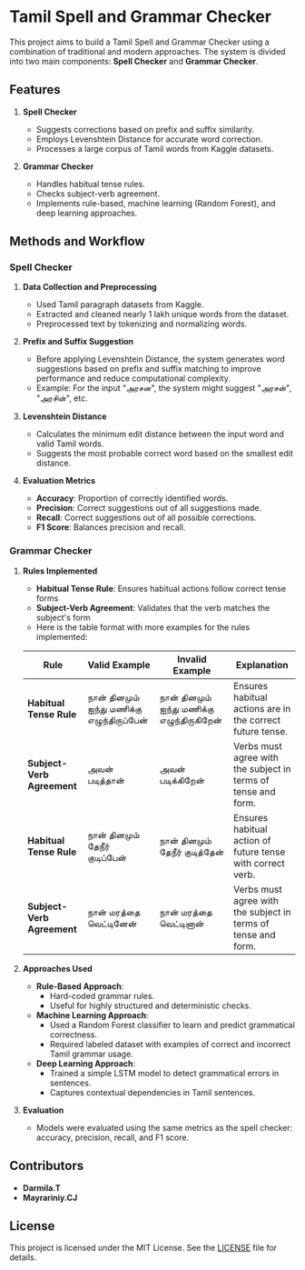 # Tamil Spell and Grammar Checker

This project aims to build a Tamil Spell and Grammar Checker using a combination of traditional and modern approaches. The system is divided into two main components: **Spell Checker** and **Grammar Checker**.

## Features

1. **Spell Checker**

   - Suggests corrections based on prefix and suffix similarity.
   - Employs Levenshtein Distance for accurate word correction.
   - Processes a large corpus of Tamil words from Kaggle datasets.

2. **Grammar Checker**
   - Handles habitual tense rules.
   - Checks subject-verb agreement.
   - Implements rule-based, machine learning (Random Forest), and deep learning approaches.

## Methods and Workflow

### Spell Checker

1. **Data Collection and Preprocessing**

   - Used Tamil paragraph datasets from Kaggle.
   - Extracted and cleaned nearly 1 lakh unique words from the dataset.
   - Preprocessed text by tokenizing and normalizing words.

2. **Prefix and Suffix Suggestion**

   - Before applying Levenshtein Distance, the system generates word suggestions based on prefix and suffix matching to improve performance and reduce computational complexity.
   - Example: For the input "அரசன", the system might suggest "அரசன்", "அரசின்", etc.

3. **Levenshtein Distance**

   - Calculates the minimum edit distance between the input word and valid Tamil words.
   - Suggests the most probable correct word based on the smallest edit distance.

4. **Evaluation Metrics**
   - **Accuracy**: Proportion of correctly identified words.
   - **Precision**: Correct suggestions out of all suggestions made.
   - **Recall**: Correct suggestions out of all possible corrections.
   - **F1 Score**: Balances precision and recall.

### Grammar Checker

1. **Rules Implemented**

   - **Habitual Tense Rule**: Ensures habitual actions follow correct tense forms
   - **Subject-Verb Agreement**: Validates that the verb matches the subject's form
   - Here is the table format with more examples for the rules implemented:

   | **Rule**                   | **Valid Example**                          | **Invalid Example**                        | **Explanation**                                               |
   | -------------------------- | ------------------------------------------ | ------------------------------------------ | ------------------------------------------------------------- |
   | **Habitual Tense Rule**    | நான் தினமும் ஐந்து மணிக்கு எழுந்திருப்பேன் | நான் தினமும் ஐந்து மணிக்கு எழுந்திருகிறேன் | Ensures habitual actions are in the correct future tense.     |
   | **Subject-Verb Agreement** | அவன் படித்தான்                             | அவன் படிக்கிறேன்                           | Verbs must agree with the subject in terms of tense and form. |
   | **Habitual Tense Rule**    | நான் தினமும் தேநீர் குடிப்பேன்             | நான் தினமும் தேநீர் குடித்தேன்             | Ensures habitual action of future tense with correct verb.    |
   | **Subject-Verb Agreement** | நான் மரத்தை வெட்டினேன்                     | நான் மரத்தை வெட்டினான்                     | Verbs must agree with the subject in terms of tense and form. |

2. **Approaches Used**

   - **Rule-Based Approach**:
     - Hard-coded grammar rules.
     - Useful for highly structured and deterministic checks.
   - **Machine Learning Approach**:
     - Used a Random Forest classifier to learn and predict grammatical correctness.
     - Required labeled dataset with examples of correct and incorrect Tamil grammar usage.
   - **Deep Learning Approach**:
     - Trained a simple LSTM model to detect grammatical errors in sentences.
     - Captures contextual dependencies in Tamil sentences.

3. **Evaluation**
   - Models were evaluated using the same metrics as the spell checker: accuracy, precision, recall, and F1 score.

## Contributors

- **Darmila.T**
- **Mayrariniy.CJ**

## License

This project is licensed under the MIT License. See the [LICENSE](LICENSE) file for details.
